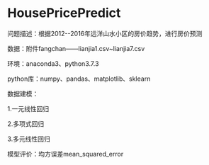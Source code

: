# HousePricePredict

问题描述：根据2012--2016年远洋山水小区的房价趋势，进行房价预测

数据：附件fangchan——lianjia1.csv~lianjia7.csv

环境：anaconda3、python3.7.3

python库：numpy、pandas、matplotlib、sklearn

数据建模：

1.一元线性回归

2.多项式回归

3.多元线性回归

模型评价：均方误差mean_squared_error

